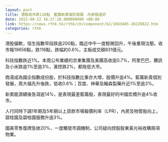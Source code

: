 ```yaml
---
layout: post
title: 港股收市跌116點　藍籌新貴個別發展　內房股造好
date: 2022-08-22 16:27:28.000000000 +08:00
link: https://news.rthk.hk/rthk/ch/component/k2/1663485-20220822.htm
categories: rthk
---
```


港股偏軟，恒生指數早段跌逾200點，臨近中午一度輕微回升，午後重現沽壓。收市報19656點，跌116點，跌幅約0.6%，主板成交額831億元。

科技指數跌近1%。本周公布業績的京東集團及美團高收逾0.7%，阿里巴巴、騰訊及小米跌逾1%至逾3%，滙控跌2%，都拖低大市。

商湯成為國企指數成份股，於科技指數比重亦大增，股價升逾4%。藍籌新貴個別發展，周大福先升後跌，低收0.6%；百度、神華及翰森製藥升近1%至逾3%。

新奧能源績後急瀉逾14%，是表現最差藍籌股，表現最好的中國宏橋升逾4%收市。

人行同時下調1年期及5年期以上貸款市場報價利率（LPR），內房及物管股向上，碧桂園及碧桂園服務升逾3%。

國美零售復牌急挫20%，一度觸發市調機制，公司疑向控股股東黃光裕收購兩項物業。
